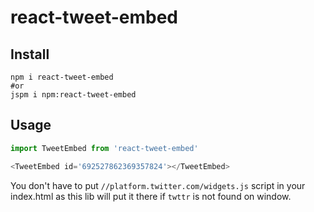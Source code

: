 # react-tweet-embed

## Install
```
npm i react-tweet-embed
#or
jspm i npm:react-tweet-embed
```

## Usage

```javascript
import TweetEmbed from 'react-tweet-embed'

<TweetEmbed id='692527862369357824'></TweetEmbed>
```

You don't have to put `//platform.twitter.com/widgets.js` script in your index.html as this lib will put it there if `twttr` is not found on window.  
